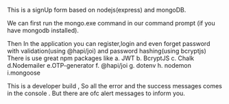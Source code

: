 This is a signUp form based on nodejs(express) and mongoDB.

We can first run the mongo.exe command in our command prompt (if you have mongodb installed).

Then In the application you can register,login and even forget password with validation(using @hapi/joi) and password hashing(using bcryptjs)
There is use great npm packages like 
a. JWT
b. BcryptJS
c. Chalk
d.Nodemailer
e.OTP-generator
f. @hapi/joi
g. dotenv
h. nodemon
i.mongoose

This is a developer build , So all the error and the success messages comes in the console .
But there are ofc alert messages to inform you.